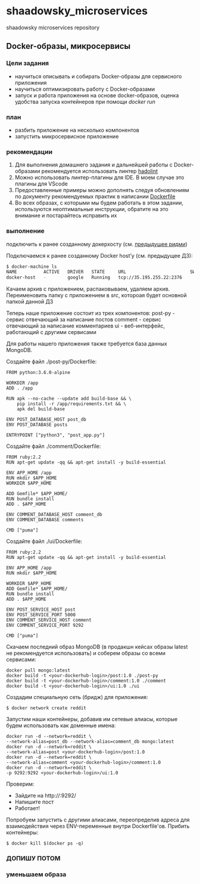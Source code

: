 # shaadowsky_microservices
shaadowsky microservices repository

## Docker-образы, микросервисы

### Цели задания

- научиться описывать и собирать Docker-образы для сервисного приложения
- научиться оптимизировать работу с Docker-образами
- запуск и работа приложения на основе docker-образов, оценка удобства запуска контейнеров при помощи _docker run_

### план

- разбить приложение на несколько компонентов
- запустить микросервисное приложение

### рекомендации

1. Для выполнения домашнего задания и дальнейшей работы с Docker-образами рекомендуется использовать линтер [hadolint](https://github.com/hadolint/hadolint)
2. Можно использовать линтер-плагины для IDE. В моем случае это плагины для VScode
3. Предоставленные примеры можно дополнять следуя обновлениям по документу рекомендуемых практик в написании [Dockerfile](https://docs.docker.com/engine/userguide/eng-image/dockerfile_best-practices/#sort-multi-line-arguments)
4. Во всех образах, с которыми мы будем работать в этом задании, используются неоптимальные инструкции, обратите на это внимание и постарайтесь исправить их

### выполнение

подключить к ранее созданному докерхосту (см. [предыдущее ридми](readme/docker-2.md))

Подключаемся к ранее созданному Docker host’у (см. предыдущее ДЗ):

```bash
$ docker-machine ls
NAME          ACTIVE   DRIVER   STATE     URL                        SWARM   DOCKER     ERRORS
docker-host   -        google   Running   tcp://35.195.255.22:2376           v19.03.8   
```

Качаем архив с приложением, распаковываем, удаляем архив. Переименовить папку с приложением в _src_, котороая будет основной папкой данной ДЗ

Теперь наше приложение состоит из трех компонентов:
post-py - сервис отвечающий за написание постов
comment - сервис отвечающий за написание комментариев
ui - веб-интерфейс, работающий с другими сервисами

Для работы нашего приложения также требуется база данных MongoDB.

Создайте файл ./post-py/Dockerfile:

```code
FROM python:3.6.0-alpine

WORKDIR /app
ADD . /app

RUN apk --no-cache --update add build-base && \
    pip install -r /app/requirements.txt && \
    apk del build-base

ENV POST_DATABASE_HOST post_db
ENV POST_DATABASE posts

ENTRYPOINT ["python3", "post_app.py"]
```

Создайте файл ./comment/Dockerfile:

```code
FROM ruby:2.2
RUN apt-get update -qq && apt-get install -y build-essential

ENV APP_HOME /app
RUN mkdir $APP_HOME
WORKDIR $APP_HOME

ADD Gemfile* $APP_HOME/
RUN bundle install
ADD . $APP_HOME

ENV COMMENT_DATABASE_HOST comment_db
ENV COMMENT_DATABASE comments

CMD ["puma"]
```

Создайте файл ./ui/Dockerfile:

```code
FROM ruby:2.2
RUN apt-get update -qq && apt-get install -y build-essential

ENV APP_HOME /app
RUN mkdir $APP_HOME

WORKDIR $APP_HOME
ADD Gemfile* $APP_HOME/
RUN bundle install
ADD . $APP_HOME

ENV POST_SERVICE_HOST post
ENV POST_SERVICE_PORT 5000
ENV COMMENT_SERVICE_HOST comment
ENV COMMENT_SERVICE_PORT 9292

CMD ["puma"]
```

Скачаем последний образ MongoDB (в продакшн кейсах образы latest не рекомендуется использовать) и соберем образы со всеми сервисами:

```
docker pull mongo:latest
docker build -t <your-dockerhub-login>/post:1.0 ./post-py
docker build -t <your-dockerhub-login>/comment:1.0 ./comment
docker build -t <your-dockerhub-login>/ui:1.0 ./ui
```

Создадим специальную сеть (бридж) для приложения:

```
$ docker network create reddit
```

Запустим наши контейнеры, добавив им сетевые алиасы, которые будем использовать как доменные имена:

```
docker run -d --network=reddit \
--network-alias=post_db --network-alias=comment_db mongo:latest
docker run -d --network=reddit \
--network-alias=post <your-dockerhub-login>/post:1.0
docker run -d --network=reddit \
--network-alias=comment <your-dockerhub-login>/comment:1.0
docker run -d --network=reddit \
-p 9292:9292 <your-dockerhub-login>/ui:1.0
```

Проверим:
- Зайдите на http://<docker-host-ip>:9292/
- Напишите пост
- Работает!

Попробуем запустить с другими алиасами, переопределив адреса для взаимодействия через ENV-переменные внутри Dockerfile'ов. Прибить контейнеры:

```
$ docker kill $(docker ps -q)
```

### ДОПИШУ ПОТОМ

### уменьшаем образа








